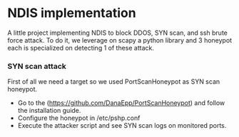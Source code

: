 # NDIS implementation 

A little project implementing NDIS to block DDOS, SYN scan, and ssh brute force attack.
To do it, we leverage on scapy a python library and 3 honeypot each is specialized on detecting 1 of these attack.  

### SYN scan attack
First of all we need a target so we used PortScanHoneypot as SYN scan honeypot.
- Go to the (https://github.com/DanaEpp/PortScanHoneypot) and follow the installation guide.
- Configure the honeypot in /etc/pshp.conf
- Execute the attacker script and see SYN scan logs on monitored ports.
